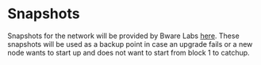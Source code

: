 # Snapshots

Snapshots for the network will be provided by Bware Labs [here](https://bwarelabs.com/snapshots). 
These snapshots will be used as a backup point in case an upgrade fails or a new node wants to start up and does not want to start from block 1 to catchup.
